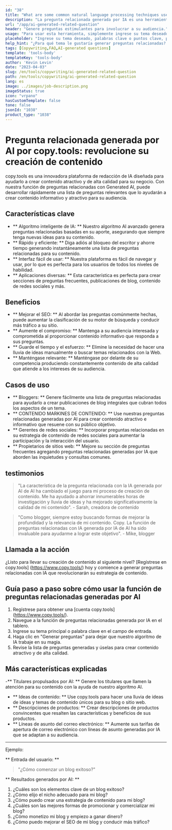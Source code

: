 ```yaml
---
id: "38"
title: "What are some common natural language processing techniques used for text translation tasks?"
description: "La pregunta relacionada generada por IA es una herramienta que utiliza inteligencia artificial para crear automáticamente preguntas relevantes y atractivas basadas en un tema o palabras clave determinadas.  Esta herramienta es perfecta para generar secciones de preguntas frecuentes, foros de discusión, contenido de redes sociales y más, asegurando que aborde las preocupaciones más importantes de su público objetivo."
url: "/app/ai-generated-related-question"
header: "Genere preguntas estimulantes para involucrar a su audiencia."
usage: "Para usar esta herramienta, simplemente ingrese su tema deseado, palabras clave o puntos clave. Nuestra IA generará un conjunto de preguntas bien elaboradas, relevantes y atractivas en función de su entrada. Si la longitud del texto dado es menor a 3 caracteres, devuelva el texto tal cual."
placeholder: "Ingrese su tema deseado, palabras clave o puntos clave, por ejemplo: \ n \ ntopic: Social Media Marketing \ Nkeywords: Facebook, Instagram, Twitter, LinkedIn \ n \ n"
help_hint: "¿Para qué tema le gustaría generar preguntas relacionadas?  Ingrese algunas palabras clave relacionadas con el tema y crearemos una lista de preguntas atractivas basadas en su aporte.  Se recomienda proporcionar un enfoque o aspecto específico que desee que las preguntas aborden."
tags: [Copywriting,FAQ,AI-generated questions]
template: 'tools-body'
templateKey: 'tools-body'
author: 'Kevin Levin'
date: "2023-04-03"
slug: /en/tools/copywriting/ai-generated-related-question
path: /en/tools/copywriting/ai-generated-related-question
lang: es
image: ../images/job-description.png
imageStatus: true
icon: "vrpano"
hasCustomTemplate: false
tone: false
jsonId: "1038"
product_type: "1038"
---
```

# Pregunta relacionada generada por AI por copy.tools: revolucione su creación de contenido

copy.tools es una innovadora plataforma de redacción de IA diseñada para ayudarlo a crear contenido atractivo y de alta calidad para su negocio.  Con nuestra función de preguntas relacionadas con Generated AI, puede desarrollar rápidamente una lista de preguntas relevantes que lo ayudarán a crear contenido informativo y atractivo para su audiencia.

## Características clave

- ** Algoritmo inteligente de IA: ** Nuestro algoritmo AI avanzado genera preguntas relacionadas basadas en su aporte, asegurando que siempre tenga nuevas ideas para su contenido.
 - ** Rápido y eficiente: ** Diga adiós al bloqueo del escritor y ahorre tiempo generando instantáneamente una lista de preguntas relacionadas para su contenido.
 - ** Interfaz fácil de usar: ** Nuestra plataforma es fácil de navegar y usar, por lo que es perfecta para los usuarios de todos los niveles de habilidad.
 - ** Aplicaciones diversas: ** Esta característica es perfecta para crear secciones de preguntas frecuentes, publicaciones de blog, contenido de redes sociales y más.

## Beneficios

- ** Mejorar el SEO: ** Al abordar las preguntas comúnmente hechas, puede aumentar la clasificación de su motor de búsqueda y conducir más tráfico a su sitio.
 - ** Aumente el compromiso: ** Mantenga a su audiencia interesada y comprometida al proporcionar contenido informativo que responda a sus preguntas.
 - ** Guarde el tiempo y el esfuerzo: ** Elimine la necesidad de hacer una lluvia de ideas manualmente o buscar temas relacionados con la Web.
 - ** Manténgase relevante: ** Manténgase por delante de su competencia produciendo constantemente contenido de alta calidad que atiende a los intereses de su audiencia.

## Casos de uso

- ** Bloggers: ** Genere fácilmente una lista de preguntas relacionadas para ayudarlo a crear publicaciones de blog integrales que cubran todos los aspectos de un tema.
 - ** CONTENIDO MARKINES DE CONTENIDO: ** Use nuestras preguntas relacionadas generadas por AI para crear contenido atractivo e informativo que resuene con su público objetivo.
 - ** Gerentes de redes sociales: ** Incorporar preguntas relacionadas en su estrategia de contenido de redes sociales para aumentar la participación y la interacción del usuario.
 - ** Propietarios de sitios web: ** Mejore su sección de preguntas frecuentes agregando preguntas relacionadas generadas por IA que aborden las inquietudes y consultas comunes.

## testimonios

> "La característica de la pregunta relacionada con la IA generada por AI de AI ha cambiado el juego para mi proceso de creación de contenido. Me ha ayudado a ahorrar innumerables horas de investigación y lluvia de ideas y ha mejorado significativamente la calidad de mi contenido".  - Sarah, creadora de contenido

> "Como blogger, siempre estoy buscando formas de mejorar la profundidad y la relevancia de mi contenido. Copy. La función de preguntas relacionadas con IA generada por IA de AI ha sido invaluable para ayudarme a lograr este objetivo".  - Mike, blogger

## Llamada a la acción

¿Listo para llevar su creación de contenido al siguiente nivel?  [Regístrese en copy.tools] (https://www.copy.tools/) hoy y comience a generar preguntas relacionadas con IA que revolucionarán su estrategia de contenido.

## Guía paso a paso sobre cómo usar la función de preguntas relacionadas generadas por AI

1. Regístrese para obtener una [cuenta copy.tools] (https://www.copy.tools/).
 2. Navegue a la función de preguntas relacionadas generada por IA en el tablero.
 3. Ingrese su tema principal o palabra clave en el campo de entrada.
 4. Haga clic en "Generar preguntas" para dejar que nuestro algoritmo de IA trabaje en su magia.
 5. Revise la lista de preguntas generadas y úselas para crear contenido atractivo y de alta calidad.

## Más características explicadas

-** Titulares propulsados ​​por AI: ** Genere los titulares que llamen la atención para su contenido con la ayuda de nuestro algoritmo AI.
 - ** Ideas de contenido: ** Use copy.tools para hacer una lluvia de ideas de ideas y temas de contenido únicos para su blog o sitio web.
 - ** Descripciones de productos: ** Crear descripciones de productos convincentes que resalten las características y beneficios de sus productos.
 - ** Líneas de asunto del correo electrónico: ** Aumente sus tarifas de apertura de correo electrónico con líneas de asunto generadas por IA que se adaptan a su audiencia.

---

Ejemplo:

** Entrada del usuario: **
 > "¿Cómo comenzar un blog exitoso?"

** Resultados generados por AI: **
 1. ¿Cuáles son los elementos clave de un blog exitoso?
 2. ¿Cómo elijo el nicho adecuado para mi blog?
 3. ¿Cómo puedo crear una estrategia de contenido para mi blog?
 4. ¿Cuáles son las mejores formas de promocionar y comercializar mi blog?
 5. ¿Cómo monetizo mi blog y empiezo a ganar dinero?
 6. ¿Cómo puedo mejorar el SEO de mi blog y conducir más tráfico?
